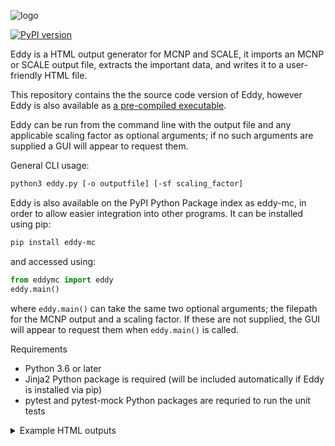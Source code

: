 ![logo](https://cerberusnuclear.com/wp-content/uploads/2020/10/EddyLinkedin.jpg)


[![PyPI version](https://badge.fury.io/py/eddy-mc.svg)](https://badge.fury.io/py/eddy-mc)

Eddy is a HTML output generator for MCNP and SCALE, it imports an MCNP or SCALE output file, extracts the important data, and writes it to a user-friendly HTML file.

This repository contains the the source code version of Eddy, however Eddy is also available as [a pre-compiled executable](https://github.com/Cerberus-Nuclear/Eddy).

Eddy can be run from the command line with the output file and any applicable scaling factor as optional arguments; if no such arguments are supplied a GUI will appear to request them.

General CLI usage:

```bash
python3 eddy.py [-o outputfile] [-sf scaling_factor]
```

Eddy is also available on the PyPI Python Package index as eddy-mc, in order to allow easier integration into other programs. It can be installed using pip:

```bash
pip install eddy-mc
```

and accessed using:

```python
from eddymc import eddy
eddy.main()
```

where `eddy.main()` can take the same two optional arguments; the filepath for the MCNP output and a scaling factor. If these are not supplied, the GUI will appear to request them when `eddy.main()` is called.

Requirements

- Python 3.6 or later
- Jinja2 Python package is required (will be included automatically if Eddy is installed via pip)
- pytest and pytest-mock Python packages are requried to run the unit tests

<details>
  <summary>Example HTML outputs</summary>
  <img src="https://cerberusnuclear.com/wp-content/uploads/2020/10/eddy-screen-shot-2.jpg" name="image-name">
  <img src="https://cerberusnuclear.com/wp-content/uploads/2020/10/Results_Summary-1.jpg" name="image-name">
  <img src="https://cerberusnuclear.com/wp-content/uploads/2020/10/Results_Stats-1.jpg" name="image-name">
  <img src="https://cerberusnuclear.com/wp-content/uploads/2020/10/WarningsComments.jpg" name="image-name">
  <img src="https://cerberusnuclear.com/wp-content/uploads/2020/10/particles-1.jpg" name="image-name">
</details>
